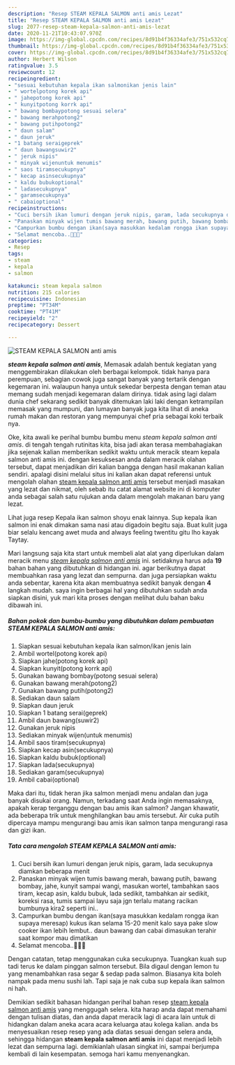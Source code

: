 ```yaml
---
description: "Resep STEAM KEPALA SALMON anti amis Lezat"
title: "Resep STEAM KEPALA SALMON anti amis Lezat"
slug: 2077-resep-steam-kepala-salmon-anti-amis-lezat
date: 2020-11-21T10:43:07.970Z
image: https://img-global.cpcdn.com/recipes/8d91b4f36334afe3/751x532cq70/steam-kepala-salmon-anti-amis-foto-resep-utama.jpg
thumbnail: https://img-global.cpcdn.com/recipes/8d91b4f36334afe3/751x532cq70/steam-kepala-salmon-anti-amis-foto-resep-utama.jpg
cover: https://img-global.cpcdn.com/recipes/8d91b4f36334afe3/751x532cq70/steam-kepala-salmon-anti-amis-foto-resep-utama.jpg
author: Herbert Wilson
ratingvalue: 3.5
reviewcount: 12
recipeingredient:
- "sesuai kebutuhan kepala ikan salmonikan jenis lain"
- " wortelpotong korek api"
- " jahepotong korek api"
- " kunyitpotong korrk api"
- " bawang bombaypotong sesuai selera"
- " bawang merahpotong2"
- " bawang putihpotong2"
- " daun salam"
- " daun jeruk"
- "1 batang seraigeprek"
- " daun bawangsuwir2"
- " jeruk nipis"
- " minyak wijenuntuk menumis"
- " saos tiramsecukupnya"
- " kecap asinsecukupnya"
- " kaldu bubukoptional"
- " ladasecukupnya"
- " garamsecukupnya"
- " cabaioptional"
recipeinstructions:
- "Cuci bersih ikan lumuri dengan jeruk nipis, garam, lada secukupnya diamkan beberapa menit"
- "Panaskan minyak wijen tumis bawang merah, bawang putih, bawang bombay, jahe, kunyit sampai wangi, masukan wortel, tambahkan saos tiram, kecap asin, kaldu bubuk, lada sedikit, tambahkan air sedikit, koreksi rasa, tumis sampai layu saja jgn terlalu matang racikan bumbunya kira2 seperti ini.."
- "Campurkan bumbu dengan ikan(saya masukkan kedalam rongga ikan supaya meresap) kukus ikan selama 15-20 menit kalo saya pake slow cooker ikan lebih lembut.. daun bawang dan cabai dimasukan terahir saat kompor mau dimatikan"
- "Selamat mencoba..🤗🤗🤗"
categories:
- Resep
tags:
- steam
- kepala
- salmon

katakunci: steam kepala salmon 
nutrition: 215 calories
recipecuisine: Indonesian
preptime: "PT34M"
cooktime: "PT41M"
recipeyield: "2"
recipecategory: Dessert

---
```



![STEAM KEPALA SALMON anti amis](https://img-global.cpcdn.com/recipes/8d91b4f36334afe3/751x532cq70/steam-kepala-salmon-anti-amis-foto-resep-utama.jpg)

<b><i>steam kepala salmon anti amis</i></b>, Memasak adalah bentuk kegiatan yang menggembirakan dilakukan oleh berbagai kelompok. tidak hanya para perempuan, sebagian cowok juga sangat banyak yang tertarik dengan kegemaran ini. walaupun hanya untuk sekedar berpesta dengan teman atau memang sudah menjadi kegemaran dalam dirinya. tidak asing lagi dalam dunia chef sekarang sedikit banyak ditemukan laki laki dengan ketrampilan memasak yang mumpuni, dan lumayan banyak juga kita lihat di aneka rumah makan dan restoran yang mempunyai chef pria sebagai koki terbaik nya.

Oke, kita awali ke perihal bumbu bumbu menu <i>steam kepala salmon anti amis</i>. di tengah tengah rutinitas kita, bisa jadi akan terasa membahagiakan jika sejenak kalian memberikan sedikit waktu untuk meracik steam kepala salmon anti amis ini. dengan kesuksesan anda dalam meracik olahan tersebut, dapat menjadikan diri kalian bangga dengan hasil makanan kalian sendiri. apalagi disini melalui situs ini kalian akan dapat referensi untuk mengolah olahan <u>steam kepala salmon anti amis</u> tersebut menjadi masakan yang lezat dan nikmat, oleh sebab itu catat alamat website ini di komputer anda sebagai salah satu rujukan anda dalam mengolah makanan baru yang lezat.

Lihat juga resep Kepala ikan salmon shoyu enak lainnya. Sup kepala ikan salmon ini enak dimakan sama nasi atau digadoin begitu saja. Buat kulit juga biar selalu kencang awet muda and always feeling twentitu gitu lho kayak Taytay.


Mari langsung saja kita start untuk membeli alat alat yang diperlukan dalam meracik menu <u><i>steam kepala salmon anti amis</i></u> ini. setidaknya harus ada <b>19</b> bahan bahan yang dibutuhkan di hidangan ini. agar berikutnya dapat membuahkan rasa yang lezat dan sempurna. dan juga persiapkan waktu anda sebentar, karena kita akan membuatnya sedikit banyak dengan <b>4</b> langkah mudah. saya ingin berbagai hal yang dibutuhkan sudah anda siapkan disini, yuk mari kita proses dengan melihat dulu bahan baku dibawah ini.

<!--inarticleads1-->

##### Bahan pokok dan bumbu-bumbu yang dibutuhkan dalam pembuatan STEAM KEPALA SALMON anti amis:

1. Siapkan sesuai kebutuhan kepala ikan salmon/ikan jenis lain
1. Ambil  wortel(potong korek api)
1. Siapkan  jahe(potong korek api)
1. Siapkan  kunyit(potong korrk api)
1. Gunakan  bawang bombay(potong sesuai selera)
1. Gunakan  bawang merah(potong2)
1. Gunakan  bawang putih(potong2)
1. Sediakan  daun salam
1. Siapkan  daun jeruk
1. Siapkan 1 batang serai(geprek)
1. Ambil  daun bawang(suwir2)
1. Gunakan  jeruk nipis
1. Sediakan  minyak wijen(untuk menumis)
1. Ambil  saos tiram(secukupnya)
1. Siapkan  kecap asin(secukupnya)
1. Siapkan  kaldu bubuk(optional)
1. Siapkan  lada(secukupnya)
1. Sediakan  garam(secukupnya)
1. Ambil  cabai(optional)


Maka dari itu, tidak heran jika salmon menjadi menu andalan dan juga banyak disukai orang. Namun, terkadang saat Anda ingin memasaknya, apakah kerap terganggu dengan bau amis ikan salmon? Jangan khawatir, ada beberapa trik untuk menghilangkan bau amis tersebut. Air cuka putih dipercaya mampu mengurangi bau amis ikan salmon tanpa mengurangi rasa dan gizi ikan. 

<!--inarticleads2-->

##### Tata cara mengolah STEAM KEPALA SALMON anti amis:

1. Cuci bersih ikan lumuri dengan jeruk nipis, garam, lada secukupnya diamkan beberapa menit
1. Panaskan minyak wijen tumis bawang merah, bawang putih, bawang bombay, jahe, kunyit sampai wangi, masukan wortel, tambahkan saos tiram, kecap asin, kaldu bubuk, lada sedikit, tambahkan air sedikit, koreksi rasa, tumis sampai layu saja jgn terlalu matang racikan bumbunya kira2 seperti ini..
1. Campurkan bumbu dengan ikan(saya masukkan kedalam rongga ikan supaya meresap) kukus ikan selama 15-20 menit kalo saya pake slow cooker ikan lebih lembut.. daun bawang dan cabai dimasukan terahir saat kompor mau dimatikan
1. Selamat mencoba..🤗🤗🤗


Dengan catatan, tetap menggunakan cuka secukupnya. Tuangkan kuah sup tadi terus ke dalam pinggan salmon tersebut. Bila digaul dengan lemon tu yang menambahkan rasa segar &amp; sedap pada salmon. Biasanya kita boleh nampak pada menu sushi lah. Tapi saja je nak cuba sup kepala ikan salmon ni hah. 

Demikian sedikit bahasan hidangan perihal bahan resep <u>steam kepala salmon anti amis</u> yang menggugah selera. kita harap anda dapat memahami dengan tulisan diatas, dan anda dapat meracik lagi di acara lain untuk di hidangkan dalam aneka acara acara keluarga atau kolega kalian. anda bs menyesuaikan resep resep yang ada diatas sesuai dengan selera anda, sehingga hidangan <b>steam kepala salmon anti amis</b> ini dapat menjadi lebih lezat dan sempurna lagi. demikianlah ulasan singkat ini, sampai berjumpa kembali di lain kesempatan. semoga hari kamu menyenangkan.
